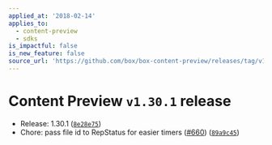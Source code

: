 ```yaml
---
applied_at: '2018-02-14'
applies_to:
  - content-preview
  - sdks
is_impactful: false
is_new_feature: false
source_url: 'https://github.com/box/box-content-preview/releases/tag/v1.30.1'
---
```


# Content Preview `v1.30.1` release


* Release: 1.30.1 ([`8e28e75`](https://github.com/box/box-content-preview/commit[`8e28e75`](https://github.com/box/box-content-preview/commit/8e28e75)))
* Chore: pass file id to RepStatus for easier timers ([#660](https://github.com/box/box-content-preview/pull/660)) ([`89a9c45`](https://github.com/box/box-content-preview/commit[`89a9c45`](https://github.com/box/box-content-preview/commit/89a9c45)))



